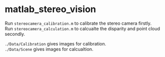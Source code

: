 # matlab_stereo_vision
Run `stereocamera_calibration.m` to calibrate the stereo camera firstly.  
Run `stereocamera_calculation.m` to calcualte the disparity and point cloud secondly.

`./Data/Calibration` gives images for calibration.  
`./Data/Scene` gives images for calcualtion.